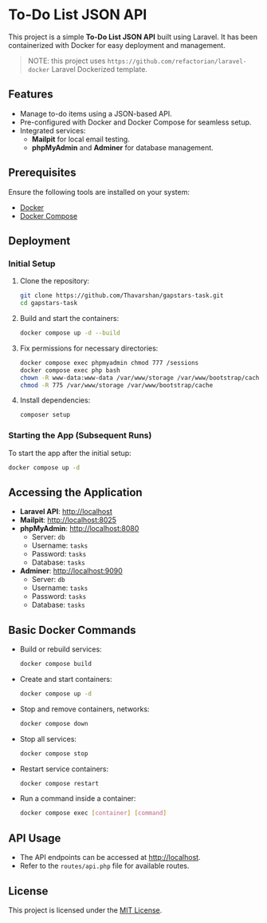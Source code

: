 # To-Do List JSON API

This project is a simple **To-Do List JSON API** built using Laravel. It has been containerized with Docker for easy deployment and management.

> NOTE: this project uses `https://github.com/refactorian/laravel-docker` Laravel Dockerized template.

## Features

- Manage to-do items using a JSON-based API.
- Pre-configured with Docker and Docker Compose for seamless setup.
- Integrated services:
  - **Mailpit** for local email testing.
  - **phpMyAdmin** and **Adminer** for database management.

## Prerequisites

Ensure the following tools are installed on your system:

- [Docker](https://docs.docker.com/engine/install/)
- [Docker Compose](https://docs.docker.com/compose/install/#install-compose)

## Deployment

### Initial Setup

1. Clone the repository:

   ```bash
   git clone https://github.com/Thavarshan/gapstars-task.git
   cd gapstars-task
   ```

2. Build and start the containers:

   ```bash
   docker compose up -d --build
   ```

3. Fix permissions for necessary directories:

   ```bash
   docker compose exec phpmyadmin chmod 777 /sessions
   docker compose exec php bash
   chown -R www-data:www-data /var/www/storage /var/www/bootstrap/cache
   chmod -R 775 /var/www/storage /var/www/bootstrap/cache
   ```

4. Install dependencies:

   ```bash
   composer setup
   ```

### Starting the App (Subsequent Runs)

To start the app after the initial setup:

```bash
docker compose up -d
```

## Accessing the Application

- **Laravel API**: [http://localhost](http://localhost)
- **Mailpit**: [http://localhost:8025](http://localhost:8025)
- **phpMyAdmin**: [http://localhost:8080](http://localhost:8080)
  - Server: `db`
  - Username: `tasks`
  - Password: `tasks`
  - Database: `tasks`
- **Adminer**: [http://localhost:9090](http://localhost:9090)
  - Server: `db`
  - Username: `tasks`
  - Password: `tasks`
  - Database: `tasks`

## Basic Docker Commands

- Build or rebuild services:

  ```bash
  docker compose build
  ```

- Create and start containers:

  ```bash
  docker compose up -d
  ```

- Stop and remove containers, networks:

  ```bash
  docker compose down
  ```

- Stop all services:

  ```bash
  docker compose stop
  ```

- Restart service containers:

  ```bash
  docker compose restart
  ```

- Run a command inside a container:

  ```bash
  docker compose exec [container] [command]
  ```

## API Usage

- The API endpoints can be accessed at [http://localhost](http://localhost).
- Refer to the `routes/api.php` file for available routes.

## License

This project is licensed under the [MIT License](LICENSE).
